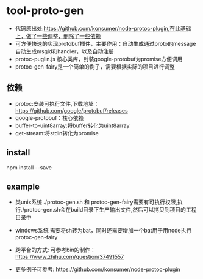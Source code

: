 # tool-proto-gen

- 代码原出处:https://github.com/konsumer/node-protoc-plugin,在此基础上，做了一些调整，删除了一些依赖
- 可方便快速的实现protobuf插件，主要作用：自动生成通过proto的message自动生成msgid和handler，以及自动注册
- protoc-puglin.js 核心类库，封装google-protobuf为promise方便调用
- protoc-gen-fairy是一个简单的例子，需要根据实际的项目进行调整

## 依赖 

- protoc:安装可执行文件,下载地址：https://github.com/google/protobuf/releases
- google-protobuf：核心依赖
- buffer-to-uint8array:将buffer转化为uint8array
- get-stream:将stdin转化为promise

## install

npm install --save

## example

- 类unix系统
 ./protoc-gen.sh 和 protoc-gen-fairy需要有可执行权限,执行./protoc-gen.sh会在build目录下生产输出文件,然后可以拷贝到项目的工程目录中

- windows系统
 需要将sh转为bat，同时还需要增加一个bat用于用node执行protoc-gen-fairy

- 跨平台的方式:
 可参考bin的制作：https://www.zhihu.com/question/37491557

- 更多例子可参考:
 https://github.com/konsumer/node-protoc-plugin